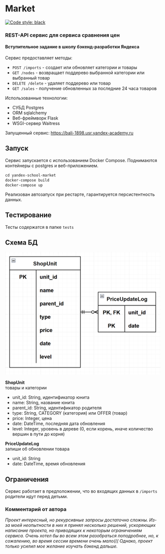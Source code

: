 # Market
<a href="https://github.com/psf/black"><img alt="Code style: black" src="https://img.shields.io/badge/code%20style-black-000000.svg"></a>

### REST-API сервис для сервиса сравнения цен

#### Вступительное задание в школу бэкенд-разработки Яндекса

Сервис предоставляет методы:

- `POST /imports` - создает или обновляет категории и товары
- `GET /nodes` - возвращает поддерево выбранной категории или выбранный товар
- `DELETE /delete` - удаляет поддерево или товар
- `GET /sales` - получение обновленных за последние 24 часа товаров

Использованные технологии:

* СУБД Postgres
* ORM sqlalchemy
* Веб-фреймворк Flask
* WSGI-сервер Waitress

Запущенный сервис: https://bali-1898.usr.yandex-academy.ru


Запуск
----------------------
Сервис запускается с использованием Docker Compose. Поднимаются контейнеры с postgres и веб-приложением.

    cd yandex-school-market
    docker-compose build
    docker-compose up

Реализован автозапуск при рестарте, гарантируется персистентность данных.



Тестирование
----------------------
Тесты содержатся в папке `tests`


Схема БД
----------------------

![](db_relations.png)

**ShopUnit**  
товары и категории

* unit_id: String, идентификатор юнита
* name: String, название юнита
* parent_id: String, идентификатор родителя
* type: String, CATEGORY (категория) или OFFER (товар)
* price: Integer, цена
* date: DateTime, последняя дата обновления
* level: Integer, уровень в дереве (0, если корень, иначе количество вершин в пути до корня)

**PriceUpdateLog**  
запиши об обновлении товара

* unit_id: String
* date: DateTime, время обновления

Ограничения
----------------------
Сервис работает в предположении, что во входящих данных в `/imports` родители идут перед детьми.

### Комментарий от автора

_Проект интересный, но рекурсивные запросы достаточно сложны. Из-за моей неопытности в них я принял несколько решений,
ускоряющих написание проекта, но приводящих к некоторым ограничениям сервиса. Очень хотел бы во всем этом разобраться
поподробнее, но, к сожалению, во время сессии времени очень мало((( Однако, проект только усилил мое желание изучать бэкенд дальше._